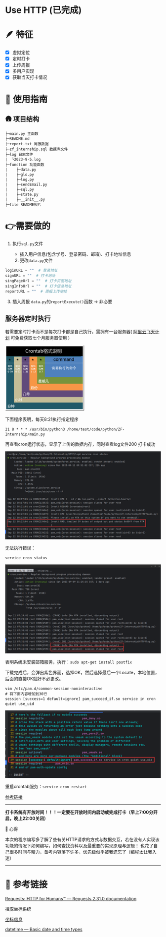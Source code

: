 # Use HTTP (已完成)

# 🪶 特征

- [x]  虚拟定位
- [x]  定时打卡
- [x]  上传周报
- [x]  多用户实现
- [x]  获取当天打卡情况

# 📜 使用指南

## 🛖 项目结构

```
├─main.py 主函数
├─README.md
├─report.txt 周报数据
├─zf_internship.sql 数据库文件
├─log 日志文件
|  └2023-9-5.log
├─function 功能函数
|    ├─data.py
|    ├─glo.py
|    ├─log.py
|    ├─sendEmail.py
|    ├─sql.py
|    ├─state.py
|    ├─__init__.py
├─file README照片
```

# 👉需要做的

1. 执行`sql.py`文件
   - 插入用户信息(包含学号、登录密码、邮箱)、打卡地址信息 

	2. 更改`data.py`文件

```python
loginURL = ""  # 登录地址
signURL = ""  # 打卡地址
singPageUrl = ""  # 打卡页面地址
singInfoUrl = ""  # 打卡信息地址
reportURL = ""  # 周报上传地址
```

3. 插入周报 `data.py`的`reportExecute()`函数 ->  非必要

## 服务器定时执行

若需要定时打卡而不是每次打卡都是自己执行，需拥有一台服务器( [阿里云飞天计划](https://developer.aliyun.com/plan/student) 可免费获取七个月服务器使用 )  

<img src="file/image-20231116105443748.png" alt="image-20231116105443748|" style="zoom:25%;" />

下面程序表明，每天8:21执行指定程序

```shell
21 8 * * * /usr/bin/python3 /home/test/code/python/ZF-Internship/main.py
```

再查看cron运行状态，显示了上传的数据内存，同时查看log文件200 打卡成功  

![image-20231116105811868](file/image-20231116105811868.png)



无法执行错误： 

```shell
service cron status
```

![image-20231116105608948](file/image-20231116105608948.png)

表明系统未安装邮箱服务，执行：`sudo apt-get install postfix`

下载完成后，会弹出紫色界面，选择OK，然后选择最后一个Locate，本地位置，后面的直接OK就好不必更改。

```shell
vim /etc/pam.d/common-session-noninteractive
# 将下面内容增加到30行
session [success=1 default=ignore] pam_succeed_if.so service in cron quiet use_uid  
```

![image-20231116105657437](file/image-20231116105657437.png)

重启crontab服务：`service cron restart`

[参考链接](https://askubuntu.com/questions/222512/cron-info-no-mta-installed-discarding-output-error-in-the-syslog)



---

**打卡系统有开放时间！！！一定要在开放时间内启动或完成打卡（早上7:00分开启，晚上22:00关闭）** 

💝 心得

本次的程序编写多了解了些有关HTTP请求的方式与数据交互，若在没有人实现该功能的情况下如何编写，如何查找资料以及最重要的实现原理与逻辑！  也花了自己很多时间与精力，备考内容落下许多，优先级似乎被我遗忘了（编程太让我入迷）

---

# 🔗 参考链接

[Requests: HTTP for Humans™ — Requests 2.31.0 documentation](https://requests.readthedocs.io/)

[拾取坐标系统](https://api.map.baidu.com/lbsapi/getpoint/)

[坐标信息](https://restapi.amap.com/v3/geocode/regeo?key=81fc7500f0108a49ae6981032684771b&s=rsv3&language=zh_cn&location=116.40,39.91&jscode=3085e982657730ecef95e2ccaed9b93c&extensions=base&callback=jsonp_885644_&platform=JS&logversion=2.0&appname=https%3A%2F%2Fjw.gdcvi.edu.cn%2Fdgsx%2Fsxkq%2Fsxrckq%2FcxSxrckqWap.zf&csid=5408D4FC-728D-4261-A6B9-ACBBDBC89B23&sdkversion=1.4.22)

[datetime — Basic date and time types](https://docs.python.org/3/library/datetime.html)